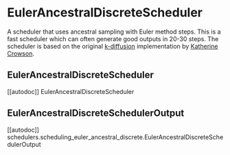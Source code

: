 <!--Copyright 2024 The HuggingFace Team. All rights reserved.

Licensed under the Apache License, Version 2.0 (the "License"); you may not use this file except in compliance with
the License. You may obtain a copy of the License at

http://www.apache.org/licenses/LICENSE-2.0

Unless required by applicable law or agreed to in writing, software distributed under the License is distributed on
an "AS IS" BASIS, WITHOUT WARRANTIES OR CONDITIONS OF ANY KIND, either express or implied. See the License for the
specific language governing permissions and limitations under the License.
-->

# EulerAncestralDiscreteScheduler

A scheduler that uses ancestral sampling with Euler method steps. This is a fast scheduler which can often generate good outputs in 20-30 steps. The scheduler is based on the original [k-diffusion](https://github.com/crowsonkb/k-diffusion/blob/481677d114f6ea445aa009cf5bd7a9cdee909e47/k_diffusion/sampling.py#L72) implementation by [Katherine Crowson](https://github.com/crowsonkb/).

## EulerAncestralDiscreteScheduler
[[autodoc]] EulerAncestralDiscreteScheduler

## EulerAncestralDiscreteSchedulerOutput
[[autodoc]] schedulers.scheduling_euler_ancestral_discrete.EulerAncestralDiscreteSchedulerOutput
